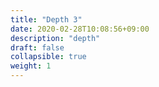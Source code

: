 ```yaml
---
title: "Depth 3"
date: 2020-02-28T10:08:56+09:00
description: "depth"
draft: false
collapsible: true
weight: 1
---
```

